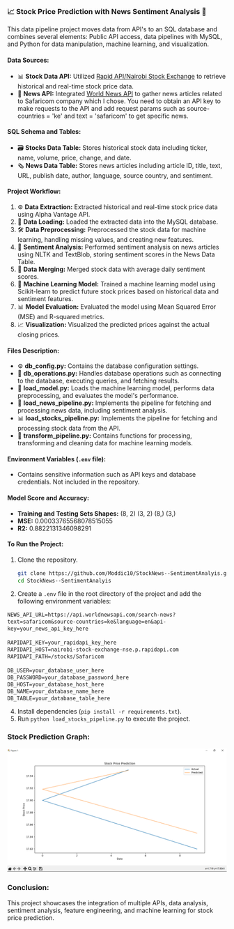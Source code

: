 ### 📈 Stock Price Prediction with News Sentiment Analysis 📰

This data pipeline project moves data from API's to an SQL database and combines several elements: Public API access, data pipelines with MySQL, and Python for data manipulation, machine learning, and visualization.

#### Data Sources:
- 📊 **Stock Data API:** Utilized [Rapid API/Nairobi Stock Exchange](https://rapidapi.com/iancenry/api/nairobi-stock-exchange-nse/) to retrieve historical and real-time stock price data.
- 📰 **News API:** Integrated [World News API](https://www.worldnewsapi.com/) to gather news articles related to Safaricom company which I chose. You need to obtain an API key to make requests to the API and add request params such as source-countries = 'ke' and text = 'safaricom' to get specific news.

#### SQL Schema and Tables:
- 🗃️ **Stocks Data Table:** Stores historical stock data including ticker, name, volume, price, change, and date.
- 🗞️ **News Data Table:** Stores news articles including article ID, title, text, URL, publish date, author, language, source country, and sentiment.

#### Project Workflow:
1. ⚙️ **Data Extraction:** Extracted historical and real-time stock price data using Alpha Vantage API.
2. 🚀 **Data Loading:** Loaded the extracted data into the MySQL database.
3. 🛠️ **Data Preprocessing:** Preprocessed the stock data for machine learning, handling missing values, and creating new features.
4. 📝 **Sentiment Analysis:** Performed sentiment analysis on news articles using NLTK and TextBlob, storing sentiment scores in the News Data Table.
5. 🔄 **Data Merging:** Merged stock data with average daily sentiment scores.
6. 🤖 **Machine Learning Model:** Trained a machine learning model using Scikit-learn to predict future stock prices based on historical data and sentiment features.
7. 📊 **Model Evaluation:** Evaluated the model using Mean Squared Error (MSE) and R-squared metrics.
8. 📈 **Visualization:** Visualized the predicted prices against the actual closing prices.

#### Files Description:
- ⚙️ **db_config.py:** Contains the database configuration settings.
- 🔄 **db_operations.py:** Handles database operations such as connecting to the database, executing queries, and fetching results.
- 🚀 **load_model.py:** Loads the machine learning model, performs data preprocessing, and evaluates the model's performance.
- 📰 **load_news_pipeline.py:** Implements the pipeline for fetching and processing news data, including sentiment analysis.
- 📊 **load_stocks_pipeline.py:** Implements the pipeline for fetching and processing stock data from the API.
- 🔧 **transform_pipeline.py:** Contains functions for processing, transforming and cleaning data for machine learning models.

#### Environment Variables (`.env` file):
- Contains sensitive information such as API keys and database credentials. Not included in the repository.

#### Model Score and Accuracy:
- **Training and Testing Sets Shapes:** (8, 2) (3, 2) (8,) (3,)
- **MSE:** 0.00033765568078515055
- **R2:** 0.8822131346098291

#### To Run the Project:
1. Clone the repository.
   ```bash
   git clone https://github.com/Moddic10/StockNews--SentimentAnalyis.git
   cd StockNews--SentimentAnalyis
   ```
3. Create a `.env` file in the root directory of the project and add the following environment variables:
  ```text
  NEWS_API_URL=https://api.worldnewsapi.com/search-news?text=safaricom&source-countries=ke&language=en&api-key=your_news_api_key_here
  
  RAPIDAPI_KEY=your_rapidapi_key_here
  RAPIDAPI_HOST=nairobi-stock-exchange-nse.p.rapidapi.com
  RAPIDAPI_PATH=/stocks/Safaricom
  
  DB_USER=your_database_user_here
  DB_PASSWORD=your_database_password_here
  DB_HOST=your_database_host_here
  DB_NAME=your_database_name_here
  DB_TABLE=your_database_table_here
  ```
4. Install dependencies (`pip install -r requirements.txt`).
5. Run `python load_stocks_pipeline.py` to execute the project.

### Stock Prediction Graph:
![Visualization](<graph.png>) 

### Conclusion:
This project showcases the integration of multiple APIs, data analysis, sentiment analysis, feature engineering, and machine learning for stock price prediction.
